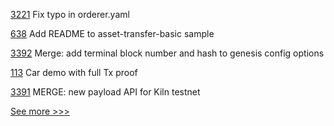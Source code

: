 
[3221](https://github.com/hyperledger/fabric/pull/3221) Fix typo in orderer.yaml

[638](https://github.com/hyperledger/fabric-samples/pull/638) Add README to asset-transfer-basic sample

[3392](https://github.com/hyperledger/besu/pull/3392) Merge: add terminal block number and hash to genesis config options

[113](https://github.com/hyperledger-labs/orion-sdk-go/pull/113) Car demo with full Tx proof

[3391](https://github.com/hyperledger/besu/pull/3391) MERGE: new payload API for Kiln testnet


[See more >>>](https://start-here.hyperledger.org/pull-requests)
